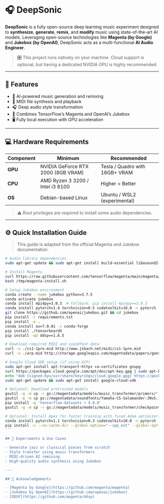 # 🎧 DeepSonic

**DeepSonic** is a fully open-source deep learning music experiment designed to **synthesize**, **generate**, **remix**, and **modify** music using state-of-the-art AI models. Leveraging open-source technologies like **Magenta (by Google)** and **Jukebox (by OpenAI)**, DeepSonic acts as a multi-functional **AI Audio Engineer**.

> 🎛️ This project runs natively on your machine. Cloud support is optional, but having a dedicated NVIDIA GPU is highly recommended.

---

## 🚀 Features

- 🎼 AI-powered music generation and remixing
- 🎹 MIDI file synthesis and playback
- 🎧 Deep audio style transformation
- 🧠 Combines TensorFlow’s Magenta and OpenAI’s Jukebox
- 🖥️ Fully local execution with GPU acceleration

---

## 💻 Hardware Requirements

| Component | Minimum | Recommended |
|----------|---------|-------------|
| **GPU** | NVIDIA GeForce RTX 2000 (8GB VRAM) | Tesla / Quadro with 16GB+ VRAM |
| **CPU** | AMD Ryzen 3 3200 / Intel i3 8100 | Higher = Better |
| **OS** | Debian-based Linux | Ubuntu / WSL2 (experimental) |

> ⚠️ Root privileges are required to install some audio dependencies.

---

## ⚙️ Quick Installation Guide

> This guide is adapted from the official Magenta and Jukebox documentation.

```bash
# Audio library dependencies
sudo apt-get update && sudo apt-get install build-essential libasound2-dev libjack-dev portaudio19-dev

# Install Magenta
curl https://raw.githubusercontent.com/tensorflow/magenta/main/magenta/tools/magenta-install.sh > /tmp/magenta-install.sh
bash /tmp/magenta-install.sh

# Setup Jukebox environment
conda create --name jukebox python=3.7.5
conda activate jukebox
conda install mpi4py=3.0.3  # fallback: pip install mpi4py==3.0.3
conda install pytorch=1.4 torchvision=0.5 cudatoolkit=10.0 -c pytorch
git clone https://github.com/openai/jukebox.git && cd jukebox
pip install -r requirements.txt
pip install -e .
conda install av=7.0.01 -c conda-forge 
pip install ./tensorboardX
pip install -qU ddsp==1.6.5

# Download required MIDI and soundfont data
curl -o ./cs1-1pre.mid http://www.jsbach.net/midi/cs1-1pre.mid
curl -o ./arp.mid http://storage.googleapis.com/magentadata/papers/gansynth/midi/arp.mid

# Google Cloud SDK setup (if using GCP)
sudo apt-get install apt-transport-https ca-certificates gnupg
curl https://packages.cloud.google.com/apt/doc/apt-key.gpg | sudo apt-key --keyring /usr/share/keyrings/cloud.google.gpg add -
echo "deb [signed-by=/usr/share/keyrings/cloud.google.gpg] https://packages.cloud.google.com/apt cloud-sdk main" | sudo tee /etc/apt/sources.list.d/google-cloud-sdk.list
sudo apt-get update && sudo apt-get install google-cloud-sdk

# Optional: Download pretrained models
gsutil -q -m cp -r gs://magentadata/models/music_transformer/primers/* ./DeepSonic/
gsutil -q -m cp gs://magentadata/soundfonts/Yamaha-C5-Salamander-JNv5.1.sf2 ./DeepSonic/
pip install -q 'tensorflow-datasets < 4.0.0'
gsutil -q -m cp -r gs://magentadata/models/music_transformer/checkpoints/* ./musictransformermodels/

# Optional: Install Apex for faster training with fused Adam optimizer:
conda install pytorch=1.1 torchvision=0.3 cudatoolkit=10.0 -c pytorch
pip install -v --no-cache-dir --global-option="--cpp_ext" --global-option="--cuda_ext" ./apex
'''

## 🧪 Experiments & Use Cases

- Generate jazz or classical pieces from scratch  
- Style transfer using music transformers  
- MIDI-driven AI remixing  
- High-quality audio synthesis using Jukebox  

---

## 🙏 Acknowledgements

- [Magenta by Google](https://github.com/magenta/magenta)  
- [Jukebox by OpenAI](https://github.com/openai/jukebox)  
- [DDSP](https://github.com/magenta/ddsp)  
